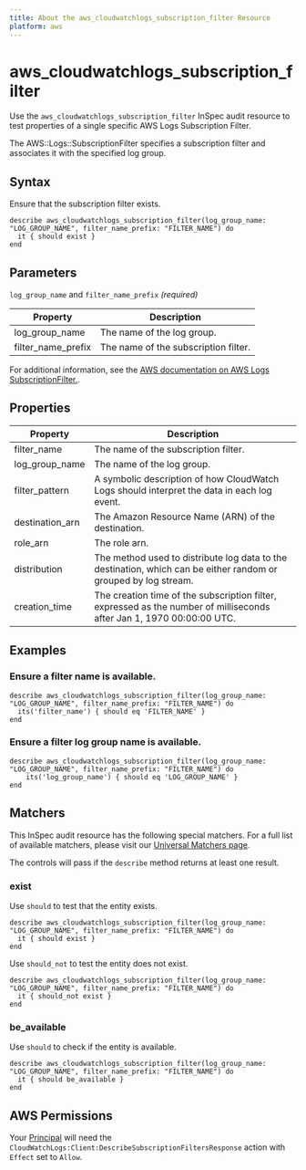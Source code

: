 ```yaml
---
title: About the aws_cloudwatchlogs_subscription_filter Resource
platform: aws
---
```


# aws_cloudwatchlogs_subscription_filter

Use the `aws_cloudwatchlogs_subscription_filter` InSpec audit resource to test properties of a single specific AWS Logs Subscription Filter.

The AWS::Logs::SubscriptionFilter specifies a subscription filter and associates it with the specified log group.

## Syntax

Ensure that the subscription filter exists.

    describe aws_cloudwatchlogs_subscription_filter(log_group_name: "LOG_GROUP_NAME", filter_name_prefix: "FILTER_NAME") do
      it { should exist }
    end

## Parameters

`log_group_name` and `filter_name_prefix` _(required)_

| Property | Description |
| --- | --- |
| log_group_name | The name of the log group. |
| filter_name_prefix | The name of the subscription filter. |

For additional information, see the [AWS documentation on AWS Logs SubscriptionFilter.](https://docs.aws.amazon.com/AWSCloudFormation/latest/UserGuide/aws-resource-logs-subscriptionfilter.html).

## Properties

| Property | Description | 
| --- | --- | 
| filter_name | The name of the subscription filter. |
| log_group_name | The name of the log group. | log_group_name |
| filter_pattern | A symbolic description of how CloudWatch Logs should interpret the data in each log event. |
| destination_arn | The Amazon Resource Name (ARN) of the destination. |
| role_arn | The role arn. |
| distribution | The method used to distribute log data to the destination, which can be either random or grouped by log stream. |
| creation_time | The creation time of the subscription filter, expressed as the number of milliseconds after Jan 1, 1970 00:00:00 UTC. |

## Examples

### Ensure a filter name is available.
    describe aws_cloudwatchlogs_subscription_filter(log_group_name: "LOG_GROUP_NAME", filter_name_prefix: "FILTER_NAME") do
      its('filter_name') { should eq 'FILTER_NAME' }
    end

### Ensure a filter log group name is available.
    describe aws_cloudwatchlogs_subscription_filter(log_group_name: "LOG_GROUP_NAME", filter_name_prefix: "FILTER_NAME") do
        its('log_group_name') { should eq 'LOG_GROUP_NAME' }
    end

## Matchers

This InSpec audit resource has the following special matchers. For a full list of available matchers, please visit our [Universal Matchers page](https://www.inspec.io/docs/reference/matchers/).

The controls will pass if the `describe` method returns at least one result.

### exist

Use `should` to test that the entity exists.

    describe aws_cloudwatchlogs_subscription_filter(log_group_name: "LOG_GROUP_NAME", filter_name_prefix: "FILTER_NAME") do
      it { should exist }
    end

Use `should_not` to test the entity does not exist.

    describe aws_cloudwatchlogs_subscription_filter(log_group_name: "LOG_GROUP_NAME", filter_name_prefix: "FILTER_NAME") do
      it { should_not exist }
    end

### be_available

Use `should` to check if the entity is available.

    describe aws_cloudwatchlogs_subscription_filter(log_group_name: "LOG_GROUP_NAME", filter_name_prefix: "FILTER_NAME") do
      it { should be_available }
    end

## AWS Permissions

Your [Principal](https://docs.aws.amazon.com/IAM/latest/UserGuide/intro-structure.html#intro-structure-principal) will need the `CloudWatchLogs:Client:DescribeSubscriptionFiltersResponse` action with `Effect` set to `Allow`.